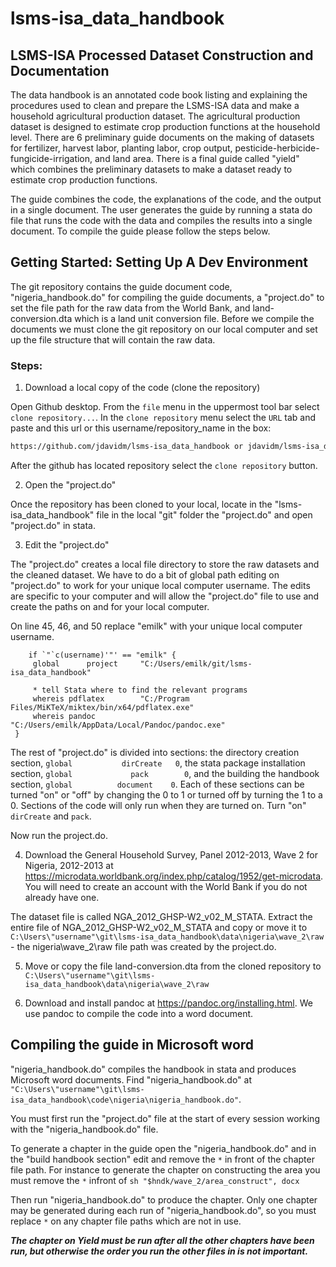 # lsms-isa_data_handbook
## LSMS-ISA Processed Dataset Construction and Documentation

The data handbook is an annotated code book listing and explaining the procedures used to clean and prepare the LSMS-ISA data and make a household agricultural production dataset. The agricultural production dataset is designed to estimate crop production functions at the household level. There are 6 preliminary guide documents on the making of datasets for fertilizer, harvest labor, planting labor, crop output, pesticide-herbicide-fungicide-irrigation, and land area. There is a final guide called "yield" which combines the preliminary datasets to make a dataset ready to estimate crop production functions.

The guide combines the code, the explanations of the code, and the output in a single document. The user generates the guide by running a stata do file that runs the code with the data and compiles the results into a single document. To compile the guide please follow the steps below.

##  Getting Started: Setting Up A Dev Environment

The git repository contains the guide document code, "nigeria_handbook.do" for compiling the guide documents, a "project.do" to set the file path for the raw data from the World Bank, and land-conversion.dta which is a land unit conversion file. Before we compile the documents we must clone the git repository on our local computer and set up the file structure that will contain the raw data.

### Steps:

1. Download a local copy of the code (clone the repository)
   
  Open Github desktop. From the `file` menu in the uppermost tool bar select `clone repository...`. In the `clone repository` menu select the `URL` tab and paste and this url or this username/repository_name in the box:
  
   ```sh 
  https://github.com/jdavidm/lsms-isa_data_handbook or jdavidm/lsms-isa_data_handbook
   ```
   After the github has located repository select the `clone repository` button.
   
 2. Open the "project.do"
 
  Once the repository has been cloned to your local, locate in the "lsms-isa_data_handbook" file in the local "git" folder the "project.do" and open "project.do" in stata.
   
 3. Edit the "project.do"
 
   The "project.do" creates a local file directory to store the raw datasets and the cleaned dataset. We have to do a bit of global path editing on "project.do" to work for your unique local computer username. The edits are specific to your computer and will allow the "project.do" file to use and create the paths on and for your local computer.
   
  On line 45, 46, and 50 replace "emilk" with your unique local computer username.
   
   ```
       if `"`c(username)'"' == "emilk" {	
        global 		project  	"C:/Users/emilk/git/lsms-isa_data_handbook"	
		
		* tell Stata where to find the relevant programs
		whereis pdflatex 		"C:/Program Files/MiKTeX/miktex/bin/x64/pdflatex.exe"
		whereis pandoc 			"C:/Users/emilk/AppData/Local/Pandoc/pandoc.exe"
    }
   ```
   The rest of "project.do" is divided into sections: the directory creation section, `global 			dirCreate	0`,
the stata package installation section, `global 			pack 		0`, and the building the handbook section, `global			document	0`. Each of these sections can be turned "on" or "off" by changing the 0 to 1 or turned off by turning the 1 to a 0. Sections of the code will only run when they are turned on. Turn "on" `dirCreate` and `pack`.
 
  Now run the project.do.
 
 4. Download the General Household Survey, Panel 2012-2013, Wave 2 for Nigeria, 2012-2013 at https://microdata.worldbank.org/index.php/catalog/1952/get-microdata. You will need to create an account with the World Bank if you do not already have one.
 
 The dataset file is called NGA_2012_GHSP-W2_v02_M_STATA. Extract the entire file of NGA_2012_GHSP-W2_v02_M_STATA and copy or move it to `C:\Users\"username"\git\lsms-isa_data_handbook\data\nigeria\wave_2\raw` - the nigeria\wave_2\raw file path was created by the project.do.
 
 5. Move or copy the file land-conversion.dta from the cloned repository to `C:\Users\"username"\git\lsms-isa_data_handbook\data\nigeria\wave_2\raw`
 
 6. Download and install pandoc at https://pandoc.org/installing.html. We use pandoc to compile the code into a word document.

## Compiling the guide in Microsoft word

   "nigeria_handbook.do" compiles the handbook in stata and produces Microsoft word documents. Find "nigeria_handbook.do" at `"C:\Users\"username"\git\lsms-isa_data_handbook\code\nigeria\nigeria_handbook.do"`.
   
   You must first run the "project.do" file at the start of every session working with the "nigeria_handbook.do" file. 
   
   To generate a chapter in the guide open the "nigeria_handbook.do" and in the "build handbook section" edit and remove the `*` in front of the chapter file path. For instance to generate the chapter on constructing the area you must remove the `*` infront of   ```sh "$hndk/wave_2/area_construct", docx   ```
   
   Then run "nigeria_handbook.do" to produce the chapter. Only one chapter may be generated during each run of "nigeria_handbook.do", so you must replace `*` on any chapter file paths which are not in use. 
   
  ***The chapter on Yield must be run after all the other chapters have been run, but otherwise the order you run the other files in is not important.***
